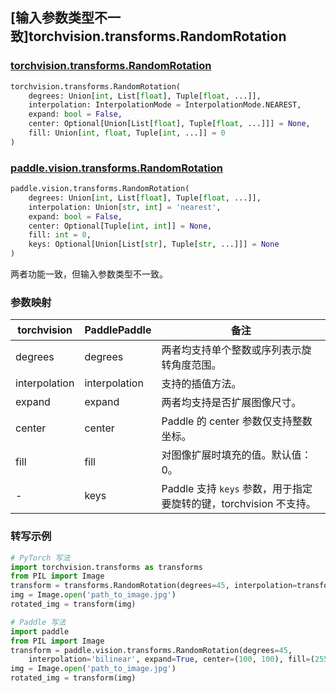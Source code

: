 ## [输入参数类型不一致]torchvision.transforms.RandomRotation

### [torchvision.transforms.RandomRotation](https://pytorch.org/vision/main/generated/torchvision.transforms.RandomRotation.html)

```python
torchvision.transforms.RandomRotation(
    degrees: Union[int, List[float], Tuple[float, ...]],
    interpolation: InterpolationMode = InterpolationMode.NEAREST,
    expand: bool = False,
    center: Optional[Union[List[float], Tuple[float, ...]]] = None,
    fill: Union[int, float, Tuple[int, ...]] = 0
)
```

### [paddle.vision.transforms.RandomRotation](https://www.paddlepaddle.org.cn/documentation/docs/zh/develop/api/paddle/vision/transforms/RandomRotation_cn.html)

```python
paddle.vision.transforms.RandomRotation(
    degrees: Union[int, List[float], Tuple[float, ...]],
    interpolation: Union[str, int] = 'nearest',
    expand: bool = False,
    center: Optional[Tuple[int, int]] = None,
    fill: int = 0,
    keys: Optional[Union[List[str], Tuple[str, ...]]] = None
)
```

两者功能一致，但输入参数类型不一致。

### 参数映射

| torchvision | PaddlePaddle | 备注                                                         |
| ------------------------------------- | ---------------------------------------- | ------------------------------------------------------------ |
| degrees              | degrees            | 两者均支持单个整数或序列表示旋转角度范围。                   |
| interpolation      | interpolation               | 支持的插值方法。               |
| expand                | expand                   | 两者均支持是否扩展图像尺寸。                                 |
| center            | center        | Paddle 的 center 参数仅支持整数坐标。                       |
| fill           | fill                            | 对图像扩展时填充的值。默认值：0。               |
| -                                     | keys  | Paddle 支持 `keys` 参数，用于指定要旋转的键，torchvision 不支持。 |

### 转写示例

```python
# PyTorch 写法
import torchvision.transforms as transforms
from PIL import Image
transform = transforms.RandomRotation(degrees=45, interpolation=transforms.InterpolationMode.BILINEAR, expand=True, center=(100, 100), fill=(255, 0, 0))
img = Image.open('path_to_image.jpg')
rotated_img = transform(img)

# Paddle 写法
import paddle
from PIL import Image
transform = paddle.vision.transforms.RandomRotation(degrees=45,
    interpolation='bilinear', expand=True, center=(100, 100), fill=(255, 0, 0))
img = Image.open('path_to_image.jpg')
rotated_img = transform(img)
```
